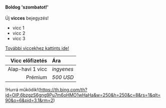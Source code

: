 #### Boldog 'szombatot!'
Új **vicces** bejegyzés!

- vicc 1
- vicc 2
- vicc 3

[További viccekhez kattints ide!](hhps.//www.google.com)

| Vicc előfizetés | Ára |
| ---------------:|:-----|
| Alap-havi 1 vicc | *ingyenes* |
| Prémium | *500 USD* |

!Hurrá működik!(https://th.bing.com/th?id=OIP.6bzgzS6gng9Pu7m6oHMO1wHaHa&w=250&h=250&c=8&rs=1&qlt=90&o=6&pid=3.1&rm=2)
